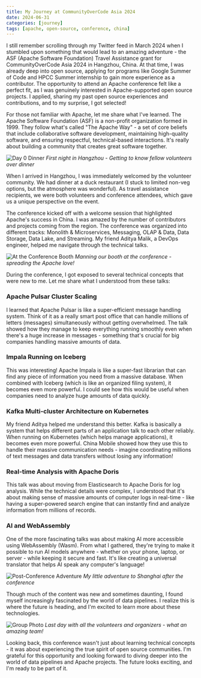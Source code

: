 ```yaml
---
title: My Journey at CommunityOverCode Asia 2024
date: 2024-06-31
categories: [journey]
tags: [apache, open-source, conference, china]
---
```


I still remember scrolling through my Twitter feed in March 2024 when I stumbled upon something that would lead to an amazing adventure - the ASF (Apache Software Foundation) Travel Assistance grant for CommunityOverCode Asia 2024 in Hangzhou, China. At that time, I was already deep into open source, applying for programs like Google Summer of Code and HPCC Summer internship to gain more experience as a contributor. The opportunity to attend an Apache conference felt like a perfect fit, as I was genuinely interested in Apache-supported open source projects. I applied, sharing my past open source experiences and contributions, and to my surprise, I got selected!

For those not familiar with Apache, let me share what I've learned. The Apache Software Foundation (ASF) is a non-profit organization formed in 1999. They follow what's called "The Apache Way" - a set of core beliefs that include collaborative software development, maintaining high-quality software, and ensuring respectful, technical-based interactions. It's really about building a community that creates great software together.

![Day 0 Dinner](https://prod-files-secure.s3.us-west-2.amazonaws.com/4a39c11d-a776-4869-8167-14bd15d74b90/4ad4d1e0-8b9a-4039-aa2d-518f6c41ead7/IMG-20240731-WA0066.jpg)
*First night in Hangzhou - Getting to know fellow volunteers over dinner*

When I arrived in Hangzhou, I was immediately welcomed by the volunteer community. We had dinner at a duck restaurant (I stuck to limited non-veg options, but the atmosphere was wonderful). As travel assistance recipients, we were both volunteers and conference attendees, which gave us a unique perspective on the event.

The conference kicked off with a welcome session that highlighted Apache's success in China. I was amazed by the number of contributors and projects coming from the region. The conference was organized into different tracks: Monolith & Microservices, Messaging, OLAP & Data, Data Storage, Data Lake, and Streaming. My friend Aditya Malik, a DevOps engineer, helped me navigate through the technical talks.

![At the Conference Booth](https://prod-files-secure.s3.us-west-2.amazonaws.com/4a39c11d-a776-4869-8167-14bd15d74b90/2c90e353-47f8-48dd-aba7-f25dc2e5c06c/IMG-20240731-WA0063.jpg)
*Manning our booth at the conference - spreading the Apache love!*

During the conference, I got exposed to several technical concepts that were new to me. Let me share what I understood from these talks:

### Apache Pulsar Cluster Scaling
I learned that Apache Pulsar is like a super-efficient message handling system. Think of it as a really smart post office that can handle millions of letters (messages) simultaneously without getting overwhelmed. The talk showed how they manage to keep everything running smoothly even when there's a huge increase in messages - something that's crucial for big companies handling massive amounts of data.

### Impala Running on Iceberg
This was interesting! Apache Impala is like a super-fast librarian that can find any piece of information you need from a massive database. When combined with Iceberg (which is like an organized filing system), it becomes even more powerful. I could see how this would be useful when companies need to analyze huge amounts of data quickly.

### Kafka Multi-cluster Architecture on Kubernetes
My friend Aditya helped me understand this better. Kafka is basically a system that helps different parts of an application talk to each other reliably. When running on Kubernetes (which helps manage applications), it becomes even more powerful. China Mobile showed how they use this to handle their massive communication needs - imagine coordinating millions of text messages and data transfers without losing any information!

### Real-time Analysis with Apache Doris
This talk was about moving from Elasticsearch to Apache Doris for log analysis. While the technical details were complex, I understood that it's about making sense of massive amounts of computer logs in real-time - like having a super-powered search engine that can instantly find and analyze information from millions of records.

### AI and WebAssembly
One of the more fascinating talks was about making AI more accessible using WebAssembly (Wasm). From what I gathered, they're trying to make it possible to run AI models anywhere - whether on your phone, laptop, or server - while keeping it secure and fast. It's like creating a universal translator that helps AI speak any computer's language!


![Post-Conference Adventure](https://prod-files-secure.s3.us-west-2.amazonaws.com/4a39c11d-a776-4869-8167-14bd15d74b90/0c4e714b-f3e8-47d2-b6ac-bf7ef05b9157/IMG-20240731-WA0016.jpg)
*My little adventure to Shanghai after the conference*

Though much of the content was new and sometimes daunting, I found myself increasingly fascinated by the world of data pipelines. I realize this is where the future is heading, and I'm excited to learn more about these technologies.

![Group Photo](https://prod-files-secure.s3.us-west-2.amazonaws.com/4a39c11d-a776-4869-8167-14bd15d74b90/c819f988-6e15-4ad0-a33d-75639fe1ef08/1722930387929.jpeg)
*Last day with all the volunteers and organizers - what an amazing team!*

Looking back, this conference wasn't just about learning technical concepts - it was about experiencing the true spirit of open source communities. I'm grateful for this opportunity and looking forward to diving deeper into the world of data pipelines and Apache projects. The future looks exciting, and I'm ready to be part of it.
